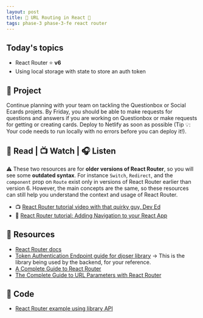```yaml
---
layout: post
title: 🦊 URL Routing in React 🦊
tags: phase-3 phase-3-fe react router
---
```


## Today's topics

- React Router ⭐ **v6**
- Using local storage with state to store an auth token

## 🎯 Project

Continue planning with your team on tackling the Questionbox or Social Ecards projets. By Friday, you should be able to make requests for questions and answers if you are working on Questionbox or make requests for getting or creating cards. Deploy to Netlify as soon as possible (Tip 💡: Your code needs to run locally with no errors before you can deploy it!).

## 📖 Read | 📺 Watch | 🎧 Listen

⚠️ These two resources are for **older versions of React Router**, so you will see some **outdated syntax**. For instance `Switch`, `Redirect`, and the `component` prop on `Route` exist only in versions of React Router earlier than version 6. However, the main concepts are the same, so these resources can still help you understand the context and usage of React Router.

- 📺 [React Router tutorial video with that quirky guy, Dev Ed](https://www.youtube.com/watch?v=Law7wfdg_ls)
- 📖 [React Router tutorial: Adding Navigation to your React App](https://faun.pub/react-router-tutorial-adding-navigation-to-your-react-app-8cd8d0dacc31)

## 🔖 Resources

- [React Router docs](https://reactrouter.com/docs/en/v6)
- [Token Authentication Endpoint guide for djoser library](https://djoser.readthedocs.io/en/latest/token_endpoints.html) -> This is the library being used by the backend, for your reference.
- [A Complete Guide to React Router](https://ui.dev/react-router-tutorial/)
- [The Complete Guide to URL Parameters with React Router](https://ui.dev/react-router-url-parameters/)

## 🦉 Code

- [React Router example using library API](https://github.com/Momentum-Team-10/example-react-router)
